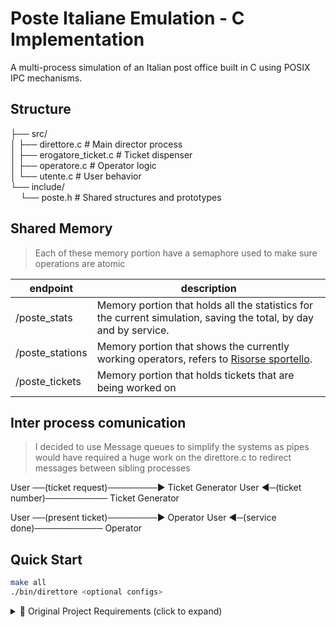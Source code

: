 # Poste Italiane Emulation - C Implementation

A multi-process simulation of an Italian post office built in C using POSIX IPC mechanisms.

## Structure
├── src/ <br>
│   ├── direttore.c           # Main director process <br>
│   ├── erogatore_ticket.c    # Ticket dispenser <br>
│   ├── operatore.c           # Operator logic <br>
│   └── utente.c              # User behavior <br>
└── include/ <br>
&nbsp;&nbsp;&nbsp;&nbsp;└── poste.h               # Shared structures and prototypes <br>

## Shared Memory
> Each of these memory portion have a semaphore used to make sure operations are atomic

| endpoint | description |
| -------- | ----------- |
| /poste_stats | Memory portion that holds all the statistics for the current simulation, saving the total, by day and by service. |
| /poste_stations | Memory portion that shows the currently working operators, refers to [Risorse sportello](#risorse-sportello). |
| /poste_tickets | Memory portion that holds tickets that are being worked on |

## Inter process comunication
> I decided to use Message queues to simplify the systems as pipes would have required a huge work on the direttore.c to redirect messages between sibling processes

User ──(ticket request)────────▶ Ticket Generator
User ◀─(ticket number)────────── Ticket Generator

User ──(present ticket)────────▶ Operator
User ◀─(service done)─────────── Operator

## Quick Start
```bash
make all
./bin/direttore <optional configs>
```

<details>
<summary>📜 Original Project Requirements (click to expand)</summary>

# Poste-Italiane-Emulation-C
### Descrizione del progetto: versione minima (voto max 24 su 30)
Si intende simulare il funzionamento di un ufficio postale. A tal fine sono presenti i seguenti processi e risorse.
 - Processo direttore Ufficio Posta, che gestisce la simulazione, e mantiene le statistiche su richieste e servizi 
erogati dall’ufficio. Genera gli sportelli, e gli operatori.
- Processo erogatore ticket: eroga ticket per specifici servizi. In particolare, dovranno essere implementate
le funzionalità per garantire almeno i servizi elencati in Tab. 1. 
> Il tempo indicato è da considerarsi il valore
medio per erogare il servizio, e dovrà essere usato per generare un tempo casuale di erogazione nell’intorno
±50% del valore indicato.
#### Tabella 1: Elenco dei servizi forniti dall’ufficio postale.
| servizio | tempario (in minuti) |
| ---------|----------------------|
| Invio e ritiro pacchi | 10 |
| Invio e ritiro lettere e raccomandate | 8 |
| Prelievi e versamenti Bancoposta | 6 |
| Pagamento bollettini postali | 8 |
| Acquisto prodotti finanziari | 20 |
| Acquisto orologi e braccialetti | 20 |

- L’utente richiede un ticket specifico per uno dei servizi elencati in Tab. 1, attende il proprio turno, riceve la
prestazione richiesta e torna a casa.
- Esistono risorse di tipo sportello; ogni sportello è specializzato nel fornire un solo tipo di prestazione, che
varia ogni giorno della simulazione (vedi sopra elenco dei possibili servizi). Gli sportelli aprono e chiudono
secondo la disponibilit`a degli operatori.
- NOF WORKERS processi di tipo operatore: hanno un orario di lavoro, effettuano pause casuali.
- NOF USERS processi di tipo utente. Il processo utente decide se recarsi all’ufficio postale e sceglie il servizio
da richiedere.
#### Processo Direttore
Il processo direttore è responsabile dell’avvio della simulazione, della creazione delle risorse di tipo sportello,
dei processi operatore e utente, delle statistiche e della terminazione. Si noti bene che il processo direttore non
si occupa dell’aggiornamento delle statistiche, ma solo della loro lettura, secondo quanto indicato. All’avvio, il
processo direttore:
- crea un solo processo erogatore ticket.
- crea NOF WORKER SEATS risorse di tipo sportello.
- crea NOF WORKERS processi di tipo operatore.
- crea NOF USERS processi di tipo utente.
> Successivamente il direttore avvia la simulazione, che avrà come durata SIM DURATION giorni, dove ciascun minuto
è simulato dal trascorrere di N NANO SECS nanosecondi.
La simulazione deve cominciare solamente quando tutti i processi erogatore, operatore e utente sono stati creati
e hanno terminato la fase di inizializzazione.
Alla fine di ogni giornata, il processo direttore dovr`a stampare le statistiche totali e quelle della giornata, che
comprendono:
- il numero di utenti serviti totali nella simulazione
- il numero di utenti serviti in media al giorno
- il numero di servizi erogati totali nella simulazione
- il numero di servizi non erogati totali nella simulazione
- il numero di servizi erogati in media al giorno
- il numero di servizi non erogati in media al giorno
- il tempo medio di attesa degli utenti nella simulazione
- il tempo medio di attesa degli utenti nella giornata
- il tempo medio di erogazione dei servizi nella simulazione
- il tempo medio di erogazione dei servizi nella giornata
- le statistiche precedenti suddivise per tipologia di servizio
- il numero di operatori attivi durante la giornata;
- il numero di operatori attivi durante la simulazione;
- il numero medio di pause effettuate nella giornata e il totale di pause effettuate durante la simulazione;
- il rapporto fra operatori disponibili e sportelli esistenti, per ogni sportello per ogni giornata.

#### Processo erogatore ticket
Su richiesta di un processo utente, il processo erogatore ticket si occupa di erogare il ticket relativo alla
prestazione richiesta, secondo quanto indicato in Tabella 1.
#### Risorse sportello
Ogni giorno lo sportello è associato a un tipo di servizio dal direttore: ogni giorno ci possono essere più sportelli
che offrono lo stesso servizio, oppure ci possono essere dei servizi non offerti da alcuno sportello.
Ogni sportello può essere occupato da un singolo operatore; la politica di associazione operatore-sportello è
definita dal progettista e deve essere applicata all’inizio di ogni giornata.
#### Processo operatore
All’avvio, ogni processo operatore viene creato in modo che sia in grado di erogare uno dei servizi citati in Sezione 5.
Tale mansione resta invariata per tutta la simulazione. All’inizio di ogni giornata lavorativa, l’operatore:
- Compete con gli altri operatori per la ricerca di uno sportello libero tra quelli disponibili nell’ufficio postale
che si occupano del servizio che lui è in grado di svolgere
- Se ne trova uno, lo occupa e comincia il proprio lavoro che terminerà alla fine della giornata lavorativa
- Con un massimo di NOF PAUSE volte per tutta la simulazione, l’operatore pu`o decidere (secondo un criterio
scelto dal programmatore) di interrompere il servizio della giornata anticipatamente. In questo caso:
- termina di servire il cliente che stava servendo;
- lascia libero lo sportello occupato;
- aggiorna le statistiche.
Il processo operatore che al suo arrivo non trova uno sportello libero:
- resta in attesa che uno sportello si liberi (per una pausa di un altro operatore);
- torna a casa a fine giornata, e si ripresenta regolarmente il giorno dopo.
#### Processo utente
Ogni processo utente si reca presso l’ufficio postale saltuariamente per richiedere un servizio tra quelli disponibili.
Più in dettaglio, ogni giorno ogni processo utente:
- decide se recarsi o meno all’ufficio postale, secondo una probabilità P SERV differente per ogni utente e scelta
singolarmente in fase di creazione dell’utente in un intervallo compreso tra i valori [P SERV MIN, P SERV MAX].
- In caso affermativo
  1. Stabilisce il servizio di cui vuole usufruire (secondo un criterio stabilito dall’utente);
  2. Stabilisce un orario (secondo un criterio stabilito dall’utente);
  3. Si reca all’ufficio postale;
  4. Controlla se quel giorno l’ufficio postale può servire richieste per il tipo di servizio scelto;
  5. Se sì, ottiene un ticket per l’apposito servizio;
  6. Attende il proprio turno e l’erogazione del servizio;
  7. Torna a casa e attende il giorno successivo.

Se al termine della giornata l’utente si trova ancora in coda, abbandona l’ufficio rinunciando all’erogazione del
servizio. Il numero di servizi non erogati `e uno dei parametri da monitorare.

#### Terminazione
La simulazione termina in una delle seguenti circorstanze:
timeout raggiungimento della durata impostata SIM DURATION giorni
explode numero di utenti in attesa al termine della giornata maggiore del valore EXPLODE THRESHOLD
Il gruppo di studenti deve produrre configurazioni (file config timout.conf e config explode.conf) in grado di
generare la terminazione nei casi sopra descritti.
Al termine della simulazione, l’output del programma deve riportare anche la causa di terminazione e le
statistiche finali.

---

### Descrizione del progetto: versione “completa” (max 30)
In questa versione:
- un processo utente, quando decide di recarsi all’ufficio postale, genera una lista di al massimo N REQUESTS
richieste di servizi di vario tipo (il numero deve essere scelto in modo casuale per ogni utente, per ogni giorno).
Quindi si reca all’ufficio postale dove richiederà in sequenza un ticket per ogni servizio nella lista (il ticket per
il servizio i potrà essere richiesto solo quando il servizio i − 1 `e stato completato).
- attraverso un nuovo eseguibile invocabile da linea di comando, deve essere possibile aggiungere alla simulazione
altri N NEW USERS processi utente oltre a quelli inizialmente generati dal direttore;
- tutte le statistiche prodotte devono anche essere salvate in un file testo di tipo csv, in modo da poter essere
utilizzate per una analisi futura
### Configurazione
Tutti i parametri di configurazione sono letti a tempo di esecuzione, da file o da variabili di ambiente. Quindi,
un cambiamento dei parametri non deve determinare una nuova compilazione dei sorgenti (non è consentito inserire
i parametri uno alla volta da terminale una volta avviata la simulazione).
### Requisiti implementativi
Il progetto (sia in versione “minimal” che “normal”) deve
1. evitare l’attesa attiva
2. utilizzare almeno memoria condivisa, semafori e un meccanismo di comunicazione fra processi a scelta fra
code di messaggi o pipe,
3. essere realizzato sfruttando le tecniche di divisione in moduli del codice (per esempio, i vari processi devono
essere lanciati da eseguibili diversi con execve(...)),
4. essere compilato mediante l’utilizzo dell’utility make
5. massimizzare il grado di concorrenza fra processi
6. deallocare le risorse IPC che sono state allocate dai processi al termine del gioco
7. essere compilato con almeno le seguenti opzioni di compilazione:
```bash
gcc -Wvla -Wextra -Werror
```
8. poter eseguire correttamente su una macchina (virtuale o fisica) che presenta parallelismo (due o pi`u processori).
Per i motivi introdotti a lezione, ricordarsi di definire la macro GNU SOURCE o compilare il progetto con il flag
```bash
-D GNU SOURCE
```

</details>